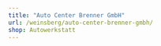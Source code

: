 ```yaml
---
title: "Auto Center Brenner GmbH"
url: /weinsberg/auto-center-brenner-gmbh/
shop: Autowerkstatt
---
```

